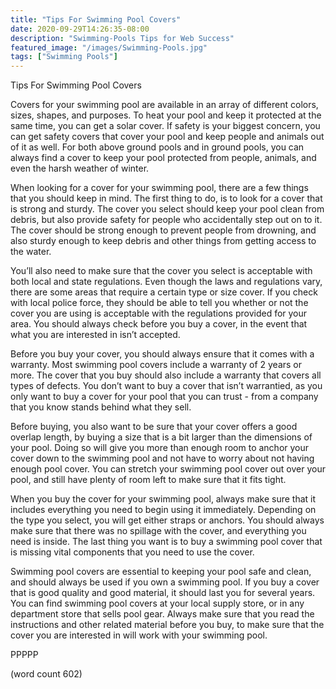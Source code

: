 ```yaml
---
title: "Tips For Swimming Pool Covers"
date: 2020-09-29T14:26:35-08:00
description: "Swimming-Pools Tips for Web Success"
featured_image: "/images/Swimming-Pools.jpg"
tags: ["Swimming Pools"]
---
```


Tips For Swimming Pool Covers

Covers for your swimming pool are available in an array of different colors, sizes, shapes, and purposes.  To heat your pool and keep it protected at the same time, you can get a solar cover.  If safety is your biggest concern, you can get safety covers that cover your pool and keep people and animals out of it as well.  For both above ground pools and in ground pools, you can always find a cover to keep your pool protected from people, animals, and even the harsh weather of winter.

When looking for a cover for your swimming pool, there are a few things that you should keep in mind.  The first thing to do, is to look for a cover that is strong and sturdy.  The cover you select should keep your pool clean from debris, but also provide safety for people who accidentally step out on to it.  The cover should be strong enough to prevent people from drowning, and also sturdy enough to keep debris and other things from getting access to the water.

You’ll also need to make sure that the cover you select is acceptable with both local and state regulations.  Even though the laws and regulations vary, there are some areas that require a certain type or size cover.  If you check with local police force, they should be able to tell you whether or not the cover you are using is acceptable with the regulations provided for your area.  You should always check before you buy a cover, in the event that what you are interested in isn’t accepted.

Before you buy your cover, you should always ensure that it comes with a warranty.  Most swimming pool covers include a warranty of 2 years or more.  The cover that you buy should also include a warranty that covers all types of defects.  You don’t want to buy a cover that isn’t warrantied, as you only want to buy a cover for your pool that you can trust - from a company that you know stands behind what they sell.

Before buying, you also want to be sure that your cover offers a good overlap length, by buying a size that is a bit larger than the dimensions of your pool.  Doing so will give you more than enough room to anchor your cover down to the swimming pool and not have to worry about not having enough pool cover.  You can stretch your swimming pool cover out over your pool, and still have plenty of room left to make sure that it fits tight.

When you buy the cover for your swimming pool, always make sure that it includes everything you need to begin using it immediately.  Depending on the type you select, you will get either straps or anchors.  You should always make sure that there was no spillage with the cover, and everything you need is inside.  The last thing you want is to buy a swimming pool cover that is missing vital components that you need to use the cover.

Swimming pool covers are essential to keeping your pool safe and clean, and should always be used if you own a swimming pool.  If you buy a cover that is good quality and good material, it should last you for several years.  You can find swimming pool covers at your local supply store, or in any department store that sells pool gear. Always make sure that you read the instructions and other related material before you buy, to make sure that the cover you are interested in will work with your swimming pool.

PPPPP

(word count 602)
